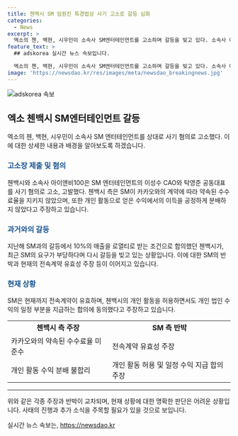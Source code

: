 ```yaml
---
title: 첸백시 SM 임원진 특경법상 사기 고소로 갈등 심화
categories:
  - News
excerpt: >
  엑소의 첸, 백현, 시우민이 소속사 SM엔터테인먼트를 고소하며 갈등을 빚고 있다. 소속사 아이앤비100은 SM 임원을 사기 혐의로 고발했으며, 첸백시는 SM의 약속을 어기고 이득을 챙긴다 주장하고 있다. 지난해에도 갈등이 있었으나 로열티로 충돌을 봉합했으나 최근에 다시 갈등이 재점화되었다. SM은 전속계약이 유효하며, 개인 활동을 허용하고 로열티 지급 합의서에 동의했다고 반박하고 있다. (150자)
feature_text: >
  ## adskorea 실시간 뉴스 속보입니다.

  엑소의 첸, 백현, 시우민이 소속사 SM엔터테인먼트를 고소하며 갈등을 빚고 있다. 소속사 아이앤비100은 SM 임원을 사기 혐의로 고발했으며, 첸백시는 SM의 약속을 어기고 이득을 챙긴다 주장하고 있다. 지난해에도 갈등이 있었으나 로열티로 충돌을 봉합했으나 최근에 다시 갈등이 재점화되었다. SM은 전속계약이 유효하며, 개인 활동을 허용하고 로열티 지급 합의서에 동의했다고 반박하고 있다. (150자)
image: 'https://newsdao.kr/res/images/meta/newsdao_breakingnews.jpg'
---
```


<p><img src="https://newsdao.kr/res/images/meta/newsdao_breakingnews.jpg" alt="adskorea 속보" /></p>

<h2 data-ke-size="size26">엑소 첸백시 SM엔터테인먼트 갈등</h2>

<p data-ke-size="size16">엑소의 첸, 백현, 시우민이 소속사 SM 엔터테인먼트를 상대로 사기 혐의로 고소했다. 이에 대한 상세한 내용과 배경을 알아보도록 하겠습니다.</p>

<h3><b><span style="color: #1a5490;">고소장 제출 및 혐의</span></b></h3>

<p data-ke-size="size16">첸백시와 소속사 아이앤비100은 SM 엔터테인먼트의 이성수 CAO와 탁영준 공동대표를 사기 혐의로 고소, 고발했다. 첸백시 측은 SM이 카카오와의 계약에 따라 약속된 수수료율을 지키지 않았으며, 또한 개인 활동으로 얻은 수익에서의 이득을 공정하게 분배하지 않았다고 주장하고 있습니다.</p>

<h3><b><span style="color: #1a5490;">과거와의 갈등</span></b></h3>

<p data-ke-size="size16">지난해 SM과의 갈등에서 10%의 매출을 로열티로 받는 조건으로 합의했던 첸백시가, 최근 SM의 요구가 부당하다며 다시 갈등을 빚고 있는 상황입니다. 이에 대한 SM의 반박과 현재의 전속계약 유효성 주장 등이 이어지고 있습니다.</p>

<h3><b><span style="color: #1a5490;">현재 상황</span></b></h3>

<p data-ke-size="size16">SM은 현재까지 전속계약이 유효하며, 첸백시의 개인 활동을 허용하면서도 개인 법인 수익의 일정 부분을 지급하는 합의에 동의했다고 주장하고 있습니다.</p>

<table>
  <tr>
    <td style="text-align: center; height: 17px;"><b>첸백시 측 주장</b></td>
    <td style="text-align: center; height: 17px;"><b>SM 측 반박</b></td>
  </tr>
  <tr>
    <td>카카오와의 약속된 수수료율 미준수</td>
    <td>전속계약 유효성 주장</td>
  </tr>
  <tr>
    <td>개인 활동 수익 분배 불합리</td>
    <td>개인 활동 허용 및 일정 수익 지급 합의 주장</td>
  </tr>
</table>

<hr>

<p data-ke-size="size16">위와 같은 각종 주장과 반박이 교차되며, 현재 상황에 대한 명확한 판단은 어려운 상황입니다. 사태의 진행과 추가 소식을 주목할 필요가 있을 것으로 보입니다.</p>
실시간 뉴스 속보는, <a href="https://newsdao.kr" rel="dofollow">https://newsdao.kr</a>


